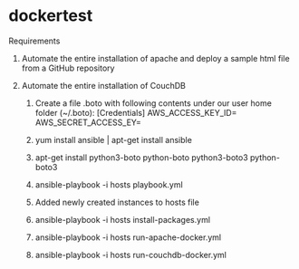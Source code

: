 # dockertest

Requirements
1. Automate the entire installation of apache and deploy a sample html file from a GitHub repository

2. Automate the entire installation of CouchDB

    1. Create a file .boto with following contents under our user home folder (~/.boto):
[Credentials]
AWS_ACCESS_KEY_ID=
AWS_SECRET_ACCESS_EY=
       
    2. yum install ansible | apt-get install ansible
    3. apt-get install python3-boto python-boto  python3-boto3 python-boto3
    4. ansible-playbook -i hosts playbook.yml
    5. Added newly created instances to hosts file
    6. ansible-playbook -i hosts install-packages.yml
    7. ansible-playbook -i hosts run-apache-docker.yml
    8. ansible-playbook -i hosts run-couchdb-docker.yml
